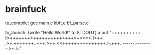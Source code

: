 # brainfuck
to_compile: gcc main.c libft.c bf_parse.c

to_launch: (write "Hello World!" to STDOUT)
a.out "++++++++++[>+++++++>++++++++++>+++>+<<<<-]>++                                    
 .>+.+++++++..+++.>++.<<+++++++++++++++.>.+++.
 ------.--------.>+.>."
